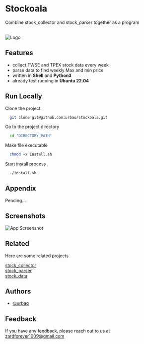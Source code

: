 
# Stockoala

Combine stock_collector and stock_parser together as a program<br/><br/>



![Logo](https://cdn-icons-png.flaticon.com/256/424/424783.png)


## Features

- collect TWSE and TPEX stock data every week
- parse data to find weekly Max and min price
- written in **Shell** and **Python3**
- already test running in **Ubuntu 22.04**


## Run Locally

Clone the project

```bash
  git clone git@github.com:urbao/stockoala.git
```

Go to the project directory

```bash
  cd "DIRECTORY_PATH"
```

Make file executable

```bash
  chmod +x install.sh
```

Start install process

```bash
  ./install.sh
```


## Appendix

Pending...


## Screenshots

![App Screenshot](https://via.placeholder.com/468x300?text=App+Screenshot+Here)


## Related

Here are some related projects

[stock_collector](https://github.com/urbao/stock_collector)<br/>
[stock_parser](https://github.com/urbao/stock_parser)<br/>
[stock_data](https://github.com/urbao/stock_data)<br/>

## Authors

- [@urbao](https://www.github.com/urbao)


## Feedback

If you have any feedback, please reach out to us at zardforever1009@gmail.com

